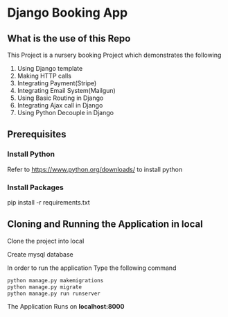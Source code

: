# Django Booking App

## What is the use of this Repo

This Project is a nursery booking Project which demonstrates the following
1. Using Django template
2. Making HTTP calls
3. Integrating Payment(Stripe)
4. Integrating Email System(Mailgun)
5. Using Basic Routing in Django
6. Integrating Ajax call in Django
7. Using Python Decouple in Django

## Prerequisites

### Install Python
Refer to https://www.python.org/downloads/ to install python

### Install Packages
pip install -r requirements.txt

## Cloning and Running the Application in local
Clone the project into local

Create mysql database

In order to run the application Type the following command
```bash
python manage.py makemigrations
python manage.py migrate
python manage.py run runserver
```

The Application Runs on **localhost:8000**
